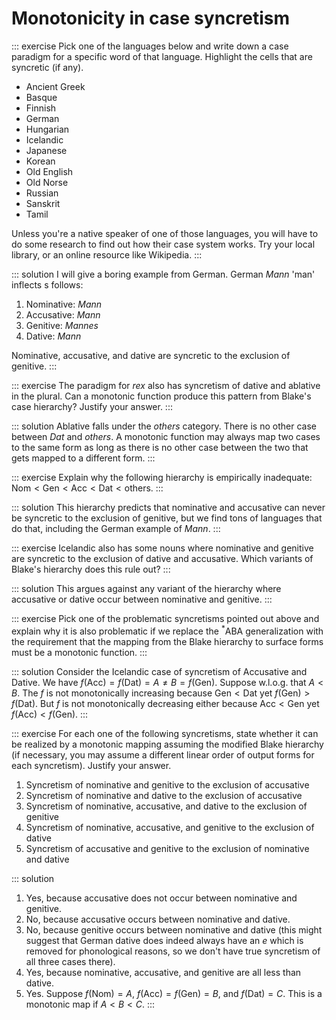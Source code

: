 # Monotonicity in case syncretism

::: exercise
Pick one of the languages below and write down a case paradigm for a specific word of that language.
Highlight the cells that are syncretic (if any).

- Ancient Greek
- Basque
- Finnish
- German
- Hungarian
- Icelandic
- Japanese
- Korean
- Old English
- Old Norse
- Russian
- Sanskrit
- Tamil

Unless you're a native speaker of one of those languages, you will have to do some research to find out how their case system works.
Try your local library, or an online resource like Wikipedia.
:::

::: solution
I will give a boring example from German.
German *Mann* 'man' inflects s follows:

1. Nominative: *Mann*
1. Accusative: *Mann*
1. Genitive: *Mannes*
1. Dative: *Mann*

Nominative, accusative, and dative are syncretic to the exclusion of genitive.
:::

::: exercise
The paradigm for *rex* also has syncretism of dative and ablative in the plural.
Can a monotonic function produce this pattern from Blake's case hierarchy?
Justify your answer.
:::

::: solution
Ablative falls under the *others* category.
There is no other case between *Dat* and *others*.
A monotonic function may always map two cases to the same form as long as there is no other case between the two that gets mapped to a different form.
:::

::: exercise
Explain why the following hierarchy is empirically inadequate:
$\text{Nom} <
\text{Gen} <
\text{Acc} <
\text{Dat} <
\text{others}$.
:::

::: solution
This hierarchy predicts that nominative and accusative can never be syncretic to the exclusion of genitive, but we find tons of languages that do that, including the German example of *Mann*.
:::

::: exercise
Icelandic also has some nouns where nominative and genitive are syncretic to the exclusion of dative and accusative.
Which variants of Blake's hierarchy does this rule out?
:::

::: solution
This argues against any variant of the hierarchy where accusative or dative occur between nominative and genitive.
:::

::: exercise
Pick one of the problematic syncretisms pointed out above and explain why it is also problematic if we replace the $^*$ABA generalization with the requirement that the mapping from the Blake hierarchy to surface forms must be a monotonic function.
:::

::: solution
Consider the Icelandic case of syncretism of Accusative and Dative.
We have $f(\text{Acc}) = f(\text{Dat}) = A \neq B = f(\text{Gen})$.
Suppose w.l.o.g. that $A < B$.
The $f$ is not monotonically increasing because $\text{Gen} < \text{Dat}$ yet $f(\text{Gen}) > f(\text{Dat})$.
But $f$ is not monotonically decreasing either because $\text{Acc} < \text{Gen}$ yet $f(\text{Acc}) < f(\text{Gen})$.
:::

::: exercise
For each one of the following syncretisms, state whether it can be realized by a monotonic mapping assuming the modified Blake hierarchy (if necessary, you may assume a different linear order of output forms for each syncretism).
Justify your answer.

1. Syncretism of nominative and genitive to the exclusion of accusative
1. Syncretism of nominative and dative to the exclusion of accusative
1. Syncretism of nominative, accusative, and dative to the exclusion of genitive
1. Syncretism of nominative, accusative, and genitive to the exclusion of dative
1. Syncretism of accusative and genitive to the exclusion of nominative and dative

::: solution
1. Yes, because accusative does not occur between nominative and genitive.
1. No, because accusative occurs between nominative and dative.
1. No, because genitive occurs between nominative and dative (this might suggest that German dative does indeed always have an *e* which is removed for phonological reasons, so we don't have true syncretism of all three cases there).
1. Yes, because nominative, accusative, and genitive are all less than dative.
1. Yes. Suppose $f(\text{Nom}) = A$, $f(\text{Acc}) = f(\text{Gen}) = B$, and $f(\text{Dat}) = C$. This is a monotonic map if $A < B < C$.
::: 
